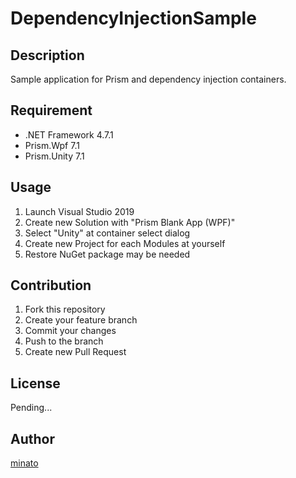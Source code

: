 # DependencyInjectionSample

## Description

Sample application for Prism and dependency injection containers.

## Requirement

- .NET Framework 4.7.1
- Prism.Wpf 7.1
- Prism.Unity 7.1

## Usage

1. Launch Visual Studio 2019
2. Create new Solution with "Prism Blank App (WPF)"
3. Select "Unity" at container select dialog
4. Create new Project for each Modules at yourself
5. Restore NuGet package may be needed

## Contribution

1. Fork this repository
2. Create your feature branch
3. Commit your changes
4. Push to the branch
5. Create new Pull Request

## License

Pending...

## Author

[minato](https://blog.minatoproject.com/)